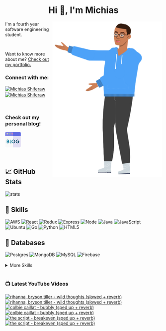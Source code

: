 
<h1 align="center">Hi 👋, I'm Michias</h1>

<div>
<img src="./download.png" align="right" data-canonical-src="https://gyazo.com/eb5c5741b6a9a16c692170a41a49c858.png" height="500" />

</div>

<p float="left">

<div>


I'm a fourth year software engineering student.

<br>


Want to know more about me? [Check out my portfolio.](https://michias.vercel.app/)







<h3 align="left">Connect with me:</h3>
<p align="left">
  

<a href="https://www.linkedin.com/in/michiasshiferaw" target="blank"><img align="center" src="https://cdn.svgporn.com/logos/linkedin-icon.svg" alt="Michias Shiferaw" height="30" width="40" /></a>
<a href="https://www.youtube.com/@kuubamusic" target="blank"><img align="center" src="https://cdn.svgporn.com/logos/youtube-icon.svg" alt="Michias Shiferaw" height="30" width="40" /></a>
</p>

<br>


<p align="left">
<h3> Check out my personal blog! </h2>
<a href="http://acrudi.vercel.app/" target="blank"style="textdecoration:none;">
<img src="./blog.png" alt="Blog" height="50" width="50" />
</a>
</p>



<br>

## &#x1f4c8; GitHub Stats
<img alt="stats" src="https://github-readme-stats.vercel.app/api/top-langs/?username=MichiasShiferaw&layout=compact"/>

<br>

## 💼 Skills
<img alt="AWS" src="https://img.shields.io/badge/AWS-%23FF9900.svg?style=for-the-badge&logo=amazon-aws&logoColor=white"/>
<img alt="React" src="https://img.shields.io/badge/react-%2320232a.svg?style=for-the-badge&logo=react&logoColor=%2361DAFB"/>
<img alt="Redux" src="https://img.shields.io/badge/redux-%23593d88.svg?style=for-the-badge&logo=redux&logoColor=white"/>
<img alt="Express" src="https://img.shields.io/badge/express.js-%23404d59.svg?style=for-the-badge&logo=express&logoColor=%2361DAFB"/>
<img alt="Node" src="https://img.shields.io/badge/node.js-6DA55F?style=for-the-badge&logo=node.js&logoColor=white"/>
<img alt="Java" src="https://img.shields.io/badge/java-%23ED8B00.svg?style=for-the-badge&logo=openjdk&logoColor=white"/>
<img alt="JavaScript" src="https://img.shields.io/badge/javascript-%23323330.svg?style=for-the-badge&logo=javascript&logoColor=%23F7DF1E"/>
<img alt="Ubuntu" src="https://img.shields.io/badge/Ubuntu-E95420?style=for-the-badge&logo=ubuntu&logoColor=white"/>
<img alt="Go" src="https://img.shields.io/badge/go-%2300ADD8.svg?style=for-the-badge&logo=go&logoColor=white"/>
<img alt="Python" src="https://img.shields.io/badge/python-3670A0?style=for-the-badge&logo=python&logoColor=ffdd54"/>
<img alt="HTML5" src="https://img.shields.io/badge/html5-%23E34F26.svg?style=for-the-badge&logo=html5&logoColor=white"/>

<br>

## 💾 Databases
<img alt="Postgres" src="https://img.shields.io/badge/postgres-%23316192.svg?style=for-the-badge&logo=postgresql&logoColor=white"/>
<img alt="MongoDB" src="https://img.shields.io/badge/MongoDB-%234ea94b.svg?style=for-the-badge&logo=mongodb&logoColor=white"/>
<img alt="MySQL" src="https://img.shields.io/badge/mysql-%2300f.svg?style=for-the-badge&logo=mysql&logoColor=white"/>
<img alt="Firebase" src="https://img.shields.io/badge/firebase-%23039BE5.svg?style=for-the-badge&logo=firebase"/>

<br>


<br>

<details>
<summary>More Skills</summary>
<br>

<img alt="CSS" src="https://img.shields.io/badge/css3-%231572B6.svg?style=for-the-badge&logo=css3&logoColor=white"/>
<img alt="SASS" src="https://img.shields.io/badge/SASS-hotpink.svg?style=for-the-badge&logo=SASS&logoColor=white"/>
<img alt="Bootstrap" src="https://img.shields.io/badge/bootstrap-%23563D7C.svg?style=for-the-badge&logo=bootstrap&logoColor=white"/>
<img alt="MUI" src="https://img.shields.io/badge/MUI-%230081CB.svg?style=for-the-badge&logo=mui&logoColor=white"/>


<br>

<img alt="SonarQube" src="https://img.shields.io/badge/SonarQube-black?style=for-the-badge&logo=sonarqube&logoColor=4E9BCD"/>
<img alt="SonarLint" src="https://img.shields.io/badge/SonarLint-CB2029?style=for-the-badge&logo=SONARLINT&logoColor=white"/>
<img alt="Selenium" src="https://img.shields.io/badge/-selenium-%43B02A?style=for-the-badge&logo=selenium&logoColor=white"/>

<br>

<img alt="Netlify" src="https://img.shields.io/badge/netlify-%23000000.svg?style=for-the-badge&logo=netlify&logoColor=#00C7B7"/>
<img alt="Jenkins" src="https://img.shields.io/badge/jenkins-%232C5263.svg?style=for-the-badge&logo=jenkins&logoColor=white"/>
<img alt="Github" src="https://img.shields.io/badge/github-%23121011.svg?style=for-the-badge&logo=github&logoColor=white"/>
<img alt="GitLab" src="https://img.shields.io/badge/gitlab-%23181717.svg?style=for-the-badge&logo=gitlab&logoColor=white"/>
<img alt="Git" src="https://img.shields.io/badge/git-%23F05033.svg?style=for-the-badge&logo=git&logoColor=white"/>
<img alt="Nodemon" src="https://img.shields.io/badge/NODEMON-%23323330.svg?style=for-the-badge&logo=nodemon&logoColor=%BBDEAD"/>
<img alt="Canva" src="https://img.shields.io/badge/Canva-%2300C4CC.svg?style=for-the-badge&logo=Canva&logoColor=white"/>
<img alt="Gatsby" src="https://img.shields.io/badge/Gatsby-%23663399.svg?style=for-the-badge&logo=gatsby&logoColor=white"/>
<img alt="Next" src="https://img.shields.io/badge/Next-black?style=for-the-badge&logo=next.js&logoColor=white"/>

</details>

<br>

</div>

</p>



### 📺 Latest YouTube Videos
<!-- BEGIN YOUTUBE-CARDS -->
[![rihanna, bryson tiller - wild thoughts (slowed + reverb)](https://ytcards.demolab.com/?id=tpXdYjRSnNw&title=rihanna%2C+bryson+tiller+-+wild+thoughts+%28slowed+%2B+reverb%29&lang=en&timestamp=1711741501&background_color=%230d1117&title_color=%23ffffff&stats_color=%23dedede&max_title_lines=1&width=250&border_radius=5&duration=253 "rihanna, bryson tiller - wild thoughts (slowed + reverb)")](https://www.youtube.com/watch?v=tpXdYjRSnNw#gh-dark-mode-only)[![rihanna, bryson tiller - wild thoughts (slowed + reverb)](https://ytcards.demolab.com/?id=tpXdYjRSnNw&title=rihanna%2C+bryson+tiller+-+wild+thoughts+%28slowed+%2B+reverb%29&lang=en&timestamp=1711741501&background_color=%23ffffff&title_color=%2324292f&stats_color=%2357606a&max_title_lines=1&width=250&border_radius=5&duration=253 "rihanna, bryson tiller - wild thoughts (slowed + reverb)")](https://www.youtube.com/watch?v=tpXdYjRSnNw#gh-light-mode-only)
[![colbie caillat - bubbly (sped up + reverb)](https://ytcards.demolab.com/?id=E3CJqLR05E8&title=colbie+caillat+-+bubbly+%28sped+up+%2B+reverb%29&lang=en&timestamp=1710530728&background_color=%230d1117&title_color=%23ffffff&stats_color=%23dedede&max_title_lines=1&width=250&border_radius=5&duration=174 "colbie caillat - bubbly (sped up + reverb)")](https://www.youtube.com/watch?v=E3CJqLR05E8#gh-dark-mode-only)[![colbie caillat - bubbly (sped up + reverb)](https://ytcards.demolab.com/?id=E3CJqLR05E8&title=colbie+caillat+-+bubbly+%28sped+up+%2B+reverb%29&lang=en&timestamp=1710530728&background_color=%23ffffff&title_color=%2324292f&stats_color=%2357606a&max_title_lines=1&width=250&border_radius=5&duration=174 "colbie caillat - bubbly (sped up + reverb)")](https://www.youtube.com/watch?v=E3CJqLR05E8#gh-light-mode-only)
[![the script - breakeven (sped up + reverb)](https://ytcards.demolab.com/?id=54rnwaEbM3E&title=the+script+-+breakeven+%28sped+up+%2B+reverb%29&lang=en&timestamp=1708015515&background_color=%230d1117&title_color=%23ffffff&stats_color=%23dedede&max_title_lines=1&width=250&border_radius=5&duration=238 "the script - breakeven (sped up + reverb)")](https://www.youtube.com/watch?v=54rnwaEbM3E#gh-dark-mode-only)[![the script - breakeven (sped up + reverb)](https://ytcards.demolab.com/?id=54rnwaEbM3E&title=the+script+-+breakeven+%28sped+up+%2B+reverb%29&lang=en&timestamp=1708015515&background_color=%23ffffff&title_color=%2324292f&stats_color=%2357606a&max_title_lines=1&width=250&border_radius=5&duration=238 "the script - breakeven (sped up + reverb)")](https://www.youtube.com/watch?v=54rnwaEbM3E#gh-light-mode-only)
<!-- END YOUTUBE-CARDS -->


